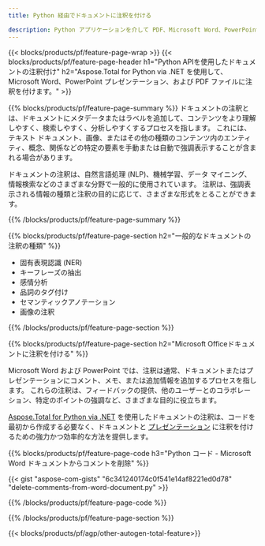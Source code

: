 ```yaml
---
title: Python 経由でドキュメントに注釈を付ける 

description: Python アプリケーションを介して PDF、Microsoft Word、PowerPoint プレゼンテーションに注釈を付けます。 注釈を簡単にクリアします。
---
```


{{< blocks/products/pf/feature-page-wrap >}}
{{< blocks/products/pf/feature-page-header h1="Python APIを使用したドキュメントの注釈付け" h2="Aspose.Total for Python via .NET を使用して、Microsoft Word、PowerPoint プレゼンテーション、および PDF ファイルに注釈を付けます。" >}}

{{% blocks/products/pf/feature-page-summary %}}
ドキュメントの注釈とは、ドキュメントにメタデータまたはラベルを追加して、コンテンツをより理解しやすく、検索しやすく、分析しやすくするプロセスを指します。 これには、テキスト ドキュメント、画像、またはその他の種類のコンテンツ内のエンティティ、概念、関係などの特定の要素を手動または自動で強調表示することが含まれる場合があります。<br />

ドキュメントの注釈は、自然言語処理 (NLP)、機械学習、データ マイニング、情報検索などのさまざまな分野で一般的に使用されています。 注釈は、強調表示される情報の種類と注釈の目的に応じて、さまざまな形式をとることができます。

{{% /blocks/products/pf/feature-page-summary  %}}

{{% blocks/products/pf/feature-page-section  h2="一般的なドキュメントの注釈の種類" %}}

- 固有表現認識 (NER)
- キーフレーズの抽出
- 感情分析
- 品詞のタグ付け
- セマンティックアノテーション
- 画像の注釈

{{% /blocks/products/pf/feature-page-section %}}

{{% blocks/products/pf/feature-page-section  h2="Microsoft Officeドキュメントに注釈を付ける" %}}


Microsoft Word および PowerPoint では、注釈は通常、ドキュメントまたはプレゼンテーションにコメント、メモ、または追加情報を追加するプロセスを指します。 これらの注釈は、フィードバックの提供、他のユーザーとのコラボレーション、特定のポイントの強調など、さまざまな目的に役立ちます。   <br />

[Aspose.Total for Python via .NET](https://products.aspose.com/total/python-net/) を使用したドキュメントの注釈は、コードを最初から作成する必要なく、ドキュメントと [プレゼンテーション](https://products.aspose.com/total/ja/python-net/annotate/powerpoint/) に注釈を付けるための強力かつ効率的な方法を提供します。<br />

{{% blocks/products/pf/feature-page-code h3="Python コード - Microsoft Word ドキュメントからコメントを削除" %}}

{{< gist "aspose-com-gists" "6c341240174c0f541e14af8221ed0d78" "delete-comments-from-word-document.py" >}}

{{% /blocks/products/pf/feature-page-code  %}}

{{% /blocks/products/pf/feature-page-section %}}

{{< blocks/products/pf/agp/other-autogen-total-feature>}}